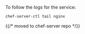 To follow the logs for the service:

```bash
chef-server-ctl tail nginx
```

{{/* moved to chef-server repo */}}
